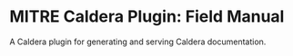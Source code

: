 # MITRE Caldera Plugin: Field Manual

A Caldera plugin for generating and serving Caldera documentation.
